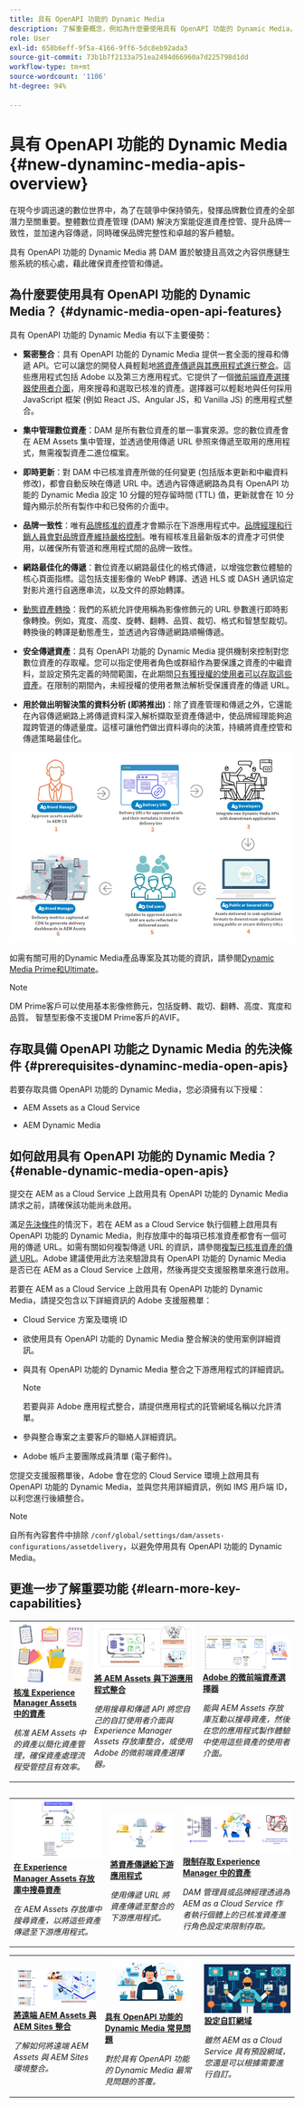 ```yaml
---
title: 具有 OpenAPI 功能的 Dynamic Media
description: 了解重要概念，例如為什麼要使用具有 OpenAPI 功能的 Dynamic Media，以及如何啟用它。
role: User
exl-id: 658b6eff-9f5a-4166-9ff6-5dc8eb92ada3
source-git-commit: 73b1b7f2133a751ea2494d66960a7d225798d1dd
workflow-type: tm+mt
source-wordcount: '1106'
ht-degree: 94%

---
```


# 具有 OpenAPI 功能的 Dynamic Media {#new-dynaminc-media-apis-overview}

在現今步調迅速的數位世界中，為了在競爭中保持領先，發揮品牌數位資產的全部潛力至關重要。整體數位資產管理 (DAM) 解決方案能促進資產控管、提升品牌一致性，並加速內容傳遞，同時確保品牌完整性和卓越的客戶體驗。

具有 OpenAPI 功能的 Dynamic Media 將 DAM 置於敏捷且高效之內容供應鏈生態系統的核心處，藉此確保資產控管和傳遞。

## 為什麼要使用具有 OpenAPI 功能的 Dynamic Media？ {#dynamic-media-open-api-features}

具有 OpenAPI 功能的 Dynamic Media 有以下主要優勢：

* **緊密整合**：具有 OpenAPI 功能的 Dynamic Media 提供一套全面的搜尋和傳遞 API。它可以讓您的開發人員輕鬆地[將資產傳遞與其應用程式進行整合](/help/assets/integrate-dynamic-media-open-apis.md)。這些應用程式包括 Adobe 以及第三方應用程式。它提供了一個[微前端資產選擇器使用者介面](/help/assets/overview-asset-selector.md)，用來搜尋和選取已核准的資產。選擇器可以輕鬆地與任何採用 JavaScript 框架 (例如 React JS、Angular JS，和 Vanilla JS) 的應用程式整合。

* **集中管理數位資產**：DAM 是所有數位資產的單一事實來源。您的數位資產會在 AEM Assets 集中管理，並透過使用傳遞 URL 參照來傳遞至取用的應用程式，無需複製資產二進位檔案。

* **即時更新**：對 DAM 中已核准資產所做的任何變更 (包括版本更新和中繼資料修改)，都會自動反映在傳遞 URL 中。透過內容傳遞網路為具有 OpenAPI 功能的 Dynamic Media 設定 10 分鐘的短存留時間 (TTL) 值，更新就會在 10 分鐘內顯示於所有製作中和已發佈的介面中。

* **品牌一致性**：唯有[品牌核准的資產](/help/assets/approve-assets.md)才會顯示在下游應用程式中。[品牌經理和行銷人員會對品牌資產維持嚴格控制](/help/assets/restrict-assets-delivery.md)。唯有經核准且最新版本的資產才可供使用，以確保所有管道和應用程式間的品牌一致性。

* **網路最佳化的傳遞**：數位資產以網路最佳化的格式傳遞，以增強您數位體驗的核心頁面指標。這包括支援影像的 WebP 轉譯、透過 HLS 或 DASH 通訊協定對影片進行自適應串流，以及文件的原始轉譯。

* [動態資產轉換](https://developer.adobe.com/experience-cloud/experience-manager-apis)：我們的系統允許使用稱為影像修飾元的 URL 參數進行即時影像轉換。例如，寬度、高度、旋轉、翻轉、品質、裁切、格式和智慧型裁切。 轉換後的轉譯是動態產生，並透過內容傳遞網路順暢傳遞。

* **安全傳遞資產**：具有 OpenAPI 功能的 Dynamic Media 提供機制來控制對您數位資產的存取權。您可以指定使用者角色或群組作為要保護之資產的中繼資料，並設定預先定義的時間範圍，在此期間[只有獲授權的使用者可以存取這些資產](/help/assets/restrict-assets-delivery.md)。在限制的期間內，未經授權的使用者無法解析受保護資產的傳遞 URL。

* **用於做出明智決策的資料分析 (即將推出)**：除了資產管理和傳遞之外，它還能在內容傳遞網路上將傳遞資料深入解析擷取至資產傳遞中，使品牌經理能夠追蹤跨管道的傳遞量度。這樣可讓他們做出資料導向的決策，持續將資產控管和傳遞策略最佳化。

![Dynamic Media Open API 資料流程圖](assets/dm-openapi-dfd.png)

如需有關可用的Dynamic Media產品專案及其功能的資訊，請參閱[Dynamic Media Prime和Ultimate](/help/assets/dynamic-media/dm-prime-ultimate.md)。

>[!NOTE]
>
>DM Prime客戶可以使用基本影像修飾元，包括旋轉、裁切、翻轉、高度、寬度和品質。 智慧型影像不支援DM Prime客戶的AVIF。


## 存取具備 OpenAPI 功能之 Dynamic Media 的先決條件 {#prerequisites-dynaminc-media-open-apis}

若要存取具備 OpenAPI 功能的 Dynamic Media，您必須擁有以下授權：

* AEM Assets as a Cloud Service

* AEM Dynamic Media

## 如何啟用具有 OpenAPI 功能的 Dynamic Media？ {#enable-dynamic-media-open-apis}

提交在 AEM as a Cloud Service 上啟用具有 OpenAPI 功能的 Dynamic Media 請求之前，請確保該功能尚未啟用。

滿足[先決條件](#prerequisites-dynaminc-media-open-apis)的情況下，若在 AEM as a Cloud Service 執行個體上啟用具有 OpenAPI 功能的 Dynamic Media，則存放庫中的每項已核准資產都會有一個可用的傳遞 URL。如需有關如何複製傳遞 URL 的資訊，請參閱[複製已核准資產的傳遞 URL](approve-assets.md#copy-delivery-url-approved-assets)。Adobe 建議使用此方法來驗證具有 OpenAPI 功能的 Dynamic Media 是否已在 AEM as a Cloud Service 上啟用，然後再提交支援服務單來進行啟用。

若要在 AEM as a Cloud Service 上啟用具有 OpenAPI 功能的 Dynamic Media，請提交包含以下詳細資訊的 Adobe 支援服務單：

* Cloud Service 方案及環境 ID

* 欲使用具有 OpenAPI 功能的 Dynamic Media 整合解決的使用案例詳細資訊。

* 與具有 OpenAPI 功能的 Dynamic Media 整合之下游應用程式的詳細資訊。

  >[!NOTE]
  >
  > 若要與非 Adobe 應用程式整合，請提供應用程式的託管網域名稱以允許清單。

* 參與整合專案之主要客戶的聯絡人詳細資訊。

* Adobe 帳戶主要團隊成員清單 (電子郵件)。

您提交支援服務單後，Adobe 會在您的 Cloud Service 環境上啟用具有 OpenAPI 功能的 Dynamic Media，並與您共用詳細資訊，例如 IMS 用戶端 ID，以利您進行後續整合。

>[!NOTE]
>
>自所有內容套件中排除 `/conf/global/settings/dam/assets-configurations/assetdelivery`，以避免停用具有 OpenAPI 功能的 Dynamic Media。

## 更進一步了解重要功能 {#learn-more-key-capabilities}

<table>
<td>
   <a href="/help/assets/approve-assets.md">
   <img alt="核准 Experience Manager Assets 中的資產" src="./assets/approved-assets.jpeg" />
   </a>
   <div>
      <a href="/help/assets/approve-assets.md">
      <strong>核准 Experience Manager Assets 中的資產</strong>
      </a>
   </div>
   <p>
      <em>核准 AEM Assets 中的資產以簡化資產管理，確保資產處理流程受管控且有效率。</em>
   </p>
</td>
<td>
   <a href="/help/assets/integrate-dynamic-media-open-apis.md">
   <img alt="將 AEM Assets 與下游應用程式整合" src="./assets/asset-selector-integration.png" />
   </a>
   <div>
      <a href="/help/assets/integrate-dynamic-media-open-apis.md">
      <strong>將 AEM Assets 與下游應用程式整合</strong>
      </a>
   </div>
   <p>
      <em>使用搜尋和傳遞 API 將您自己的自訂使用者介面與 Experience Manager Assets 存放庫整合，或使用 Adobe 的微前端資產選擇器。</em>
   </p>
</td>
<td>
   <a href="/help/assets/overview-asset-selector.md">
   <img alt="Adobe 的資產選擇器" src="./assets/asset-selector-prereqs.png" />
   </a>
   <div>
      <a href="/help/assets/overview-asset-selector.md">
      <strong>Adobe 的微前端資產選擇器</strong>
      </a>
   </div>
   <p>
      <em>能與 AEM Assets 存放庫互動以搜尋資產，然後在您的應用程式製作體驗中使用這些資產的使用者介面。</em>
   </p>
</td>
</table>
<table>



<table>
<td>
   <a href="/help/assets/search-assets-api.md">
   <img alt="搜尋資產 Experience Manager Assets 存放庫" src="./assets/search-assets-api-overview.png" />
   </a>
   <div>
      <a href="/help/assets/search-assets-api.md">
      <strong>在 Experience Manager Assets 存放庫中搜尋資產</strong>
      </a>
   </div>
   <p>
      <em>在 AEM Assets 存放庫中搜尋資產，以將這些資產傳遞至下游應用程式。</em>
   </p>
</td>
<td>
   <a href="/help/assets/deliver-assets-apis.md">
   <img alt="將資產傳遞給下游應用程式" src="./assets/delivery-url.png" />
   </a>
   <div>
      <a href="/help/assets/deliver-assets-apis.md">
      <strong>將資產傳遞給下游應用程式</strong>
      </a>
   </div>
   <p>
      <em>使用傳遞 URL 將資產傳遞至整合的下游應用程式。</em>
   </p>
</td>
<td>
   <a href="/help/assets/restrict-assets-delivery.md">
   <img alt="限制存取 Experience Manager 中的資產" src="./assets/restricted-access.png" />
   </a>
   <div>
      <a href="/help/assets/restrict-assets-delivery.md">
      <strong>限制存取 Experience Manager 中的資產</strong>
      </a>
   </div>
   <p>
      <em>DAM 管理員或品牌經理透過為 AEM as a Cloud Service 作者執行個體上的已核准資產進行角色設定來限制存取。</em>
   </p>
</td>

</table>
<table>
<td>
   <a href="/help/assets/integrate-remote-approved-assets-with-sites.md">
   <img alt="將遠端 AEM Assets 與 AEM Sites 整合" src="./assets/connected-assets-rdam.png" />
   </a>
   <div>
      <a href="/help/assets/integrate-remote-approved-assets-with-sites.md">
      <strong>將遠端 AEM Assets 與 AEM Sites 整合</strong>
      </a>
   </div>
   <p>
      <em>了解如何將遠端 AEM Assets 與 AEM Sites 環境整合。</em>
   </p>
</td>
<td>
   <a href="/help/assets/dynamic-media-open-apis-faqs.md">
   <img alt="具有 OpenAPI 功能的 Dynamic Media 常見問題" src="./assets/dynamic-media-faqs.jpeg" />
   </a>
   <div>
      <a href="/help/assets/dynamic-media-open-apis-faqs.md">
      <strong>具有 OpenAPI 功能的 Dynamic Media 常見問題</strong>
      </a>
   </div>
   <p>
      <em>對於具有 OpenAPI 功能的 Dynamic Media 最常見問題的答覆。</em>
   </p>
</td>
<td>
   <a href="/help/assets/configure-custom-domain.md">
   <img alt="設定自訂網域" src="./assets/configure-custom-domain.jpeg" />
   </a>
   <div>
      <a href="/help/assets/configure-custom-domain.md">
      <strong>設定自訂網域</strong>
      </a>
   </div>
   <p>
      <em>雖然 AEM as a Cloud Service 具有預設網域，您還是可以根據需要進行自訂。</em>
   </p>
</td>

</table>

